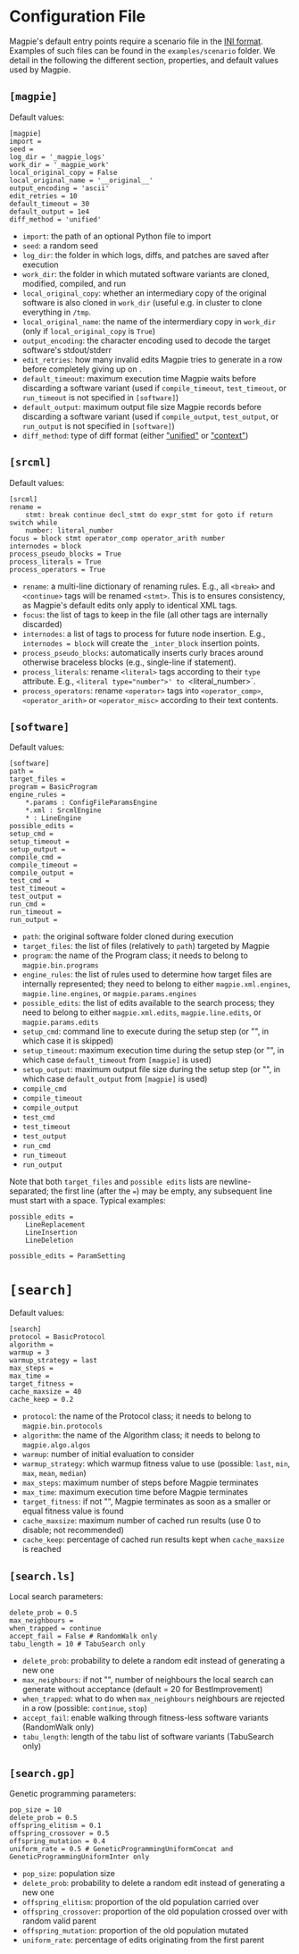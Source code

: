 # Configuration File

Magpie's default entry points require a scenario file in the [INI format](https://en.wikipedia.org/wiki/INI_file).
Examples of such files can be found in the `examples/scenario` folder.
We detail in the following the different section, properties, and default values used by Magpie.


## `[magpie]`

Default values:

    [magpie]
    import =
    seed =
    log_dir = '_magpie_logs'
    work_dir = '_magpie_work'
    local_original_copy = False
    local_original_name = '__original__'
    output_encoding = 'ascii'
    edit_retries = 10
    default_timeout = 30
    default_output = 1e4
    diff_method = 'unified'

- `import`: the path of an optional Python file to import
- `seed`: a random seed
- `log_dir`: the folder in which logs, diffs, and patches are saved after execution
- `work_dir`: the folder in which mutated software variants are cloned, modified, compiled, and run
- `local_original_copy`: whether an intermediary copy of the original software is also cloned in `work_dir` (useful e.g. in cluster to clone everything in `/tmp`.
- `local_original_name`: the name of the intermerdiary copy in `work_dir` (only if `local_original_copy` is `True`)
- `output_encoding`: the character encoding used to decode the target software's stdout/stderr
- `edit_retries`: how many invalid edits Magpie tries to generate in a row before completely giving up on .
- `default_timeout`: maximum execution time Magpie waits before discarding a software variant (used if `compile_timeout`, `test_timeout`, or `run_timeout` is not specified in `[software]`)
- `default_output`: maximum output file size Magpie records before discarding a software variant (used if `compile_output`, `test_output`, or `run_output` is not specified in `[software]`)
- `diff_method`: type of diff format (either ["unified"](https://www.gnu.org/software/diffutils/manual/html_node/Example-Unified.html) or ["context"](https://www.gnu.org/software/diffutils/manual/html_node/Example-Context.html))


## `[srcml]`

Default values:

    [srcml]
    rename =
        stmt: break continue decl_stmt do expr_stmt for goto if return switch while
        number: literal_number
    focus = block stmt operator_comp operator_arith number
    internodes = block
    process_pseudo_blocks = True
    process_literals = True
    process_operators = True

- `rename`: a multi-line dictionary of renaming rules.
  E.g., all `<break>` and `<continue>` tags will be renamed `<stmt>`.
  This is to ensures consistency, as Magpie's default edits only apply to identical XML tags.
- `focus`: the list of tags to keep in the file (all other tags are internally discarded)
- `internodes`: a list of tags to process for future node insertion.
  E.g., `internodes = block` will create the `_inter_block` insertion points.
- `process_pseudo_blocks`: automatically inserts curly braces around otherwise braceless blocks
  (e.g., single-line if statement).
- `process_literals`: rename `<literal>` tags according to their `type` attribute.
  E.g., `<literal type="number">' to `<literal_number>`.
- `process_operators`: rename `<operator>` tags into `<operator_comp>`, `<operator_arith>` or `<operator_misc>` according to their text contents.


## `[software]`

Default values:

    [software]
    path =
    target_files =
    program = BasicProgram
    engine_rules =
        *.params : ConfigFileParamsEngine
        *.xml : SrcmlEngine
        * : LineEngine
    possible_edits =
    setup_cmd =
    setup_timeout =
    setup_output =
    compile_cmd =
    compile_timeout =
    compile_output =
    test_cmd =
    test_timeout =
    test_output =
    run_cmd =
    run_timeout =
    run_output =

- `path`: the original software folder cloned during execution
- `target_files`: the list of files (relatively to `path`) targeted by Magpie
- `program`: the name of the Program class; it needs to belong to `magpie.bin.programs`
- `engine_rules`: the list of rules used to determine how target files are internally represented; they need to belong to either `magpie.xml.engines`, `magpie.line.engines`, or `magpie.params.engines`
- `possible_edits`: the list of edits available to the search process; they need to belong to either `magpie.xml.edits`, `magpie.line.edits`, or `magpie.params.edits`
- `setup_cmd`: command line to execute during the setup step (or "", in which case it is skipped)
- `setup_timeout`: maximum execution time during the setup step (or "", in which case `default_timeout` from `[magpie]` is used)
- `setup_output`: maximum output file size during the setup step (or "", in which case `default_output` from `[magpie]` is used)
- `compile_cmd`
- `compile_timeout`
- `compile_output`
- `test_cmd`
- `test_timeout`
- `test_output`
- `run_cmd`
- `run_timeout`
- `run_output`

Note that both `target_files` and `possible edits` lists are newline-separated; the first line (after the `=`) may be empty, any subsequent line must start with a space.
Typical examples:

    possible_edits =
        LineReplacement
        LineInsertion
        LineDeletion

    possible_edits = ParamSetting


# `[search]`

Default values:

    [search]
    protocol = BasicProtocol
    algorithm =
    warmup = 3
    warmup_strategy = last
    max_steps =
    max_time =
    target_fitness =
    cache_maxsize = 40
    cache_keep = 0.2

- `protocol`: the name of the Protocol class; it needs to belong to `magpie.bin.protocols`
- `algorithm`: the name of the Algorithm class; it needs to belong to `magpie.algo.algos`
- `warmup`: number of initial evaluation to consider
- `warmup_strategy`: which warmup fitness value to use (possible: `last`, `min`, `max`, `mean`, `median`)
- `max_steps`: maximum number of steps before Magpie terminates
- `max_time`: maximum execution time before Magpie terminates
- `target_fitness`: if not "", Magpie terminates as soon as a smaller or equal fitness value is found
- `cache_maxsize`: maximum number of cached run results (use 0 to disable; not recommended)
- `cache_keep`: percentage of cached run results kept when `cache_maxsize` is reached


## `[search.ls]`

Local search parameters:

    delete_prob = 0.5
    max_neighbours =
    when_trapped = continue
    accept_fail = False # RandomWalk only
    tabu_length = 10 # TabuSearch only

- `delete_prob`: probability to delete a random edit instead of generating a new one
- `max_neighbours`: if not "", number of neighbours the local search can generate without acceptance (default = 20 for BestImprovement)
- `when_trapped`: what to do when `max_neighbours` neighbours are rejected in a row (possible: `continue`, `stop`)
- `accept_fail`: enable walking through fitness-less software variants (RandomWalk only)
- `tabu_length`: length of the tabu list of software variants (TabuSearch only)


## `[search.gp]`

Genetic programming parameters:

    pop_size = 10
    delete_prob = 0.5
    offspring_elitism = 0.1
    offspring_crossover = 0.5
    offspring_mutation = 0.4
    uniform_rate = 0.5 # GeneticProgrammingUniformConcat and GeneticProgrammingUniformInter only

- `pop_size`: population size
- `delete_prob`: probability to delete a random edit instead of generating a new one
- `offspring_elitism`: proportion of the old population carried over
- `offspring_crossover`: proportion of the old population crossed over with random valid parent
- `offspring_mutation`: proportion of the old population mutated
- `uniform_rate`: percentage of edits originating from the first parent
